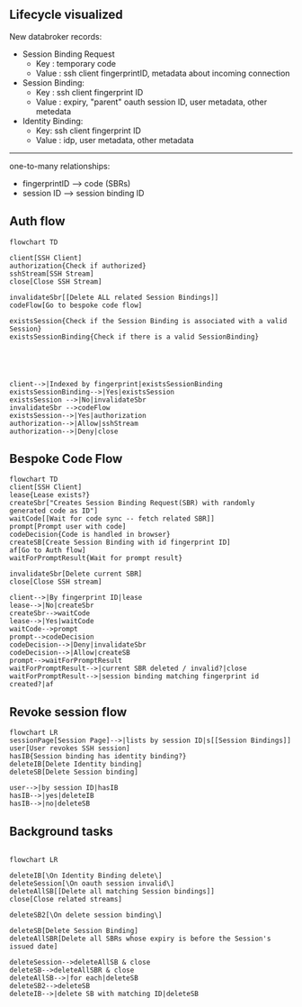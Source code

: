 ## Lifecycle visualized

New databroker records:

- Session Binding Request
    - Key : temporary code
    - Value : ssh client fingerprintID,  metadata about incoming connection
- Session Binding:
    - Key : ssh client fingerprint ID
    - Value : expiry, "parent" oauth session ID, user metadata, other metedata
- Identity Binding:
    - Key: ssh client fingerprint ID
    - Value : idp, user metadata, other metadata

<hr/>

one-to-many relationships:
- fingerprintID --> code (SBRs)
- session ID --> session binding ID


## Auth flow

```mermaid
flowchart TD

client[SSH Client]
authorization{Check if authorized}
sshStream[SSH Stream]
close[Close SSH Stream]

invalidateSbr[[Delete ALL related Session Bindings]]
codeFlow[Go to bespoke code flow]

existsSession{Check if the Session Binding is associated with a valid Session}
existsSessionBinding{Check if there is a valid SessionBinding}





client-->|Indexed by fingerprint|existsSessionBinding
existsSessionBinding-->|Yes|existsSession
existsSession -->|No|invalidateSbr
invalidateSbr -->codeFlow
existsSession-->|Yes|authorization
authorization-->|Allow|sshStream
authorization-->|Deny|close

```

## Bespoke Code Flow

```mermaid
flowchart TD
client[SSH Client]
lease{Lease exists?}
createSbr["Creates Session Binding Request(SBR) with randomly generated code as ID"]
waitCode[[Wait for code sync -- fetch related SBR]]
prompt[Prompt user with code]
codeDecision{Code is handled in browser}
createSB[Create Session Binding with id fingerprint ID]
af[Go to Auth flow]
waitForPromptResult{Wait for prompt result}

invalidateSbr[Delete current SBR]
close[Close SSH stream]

client-->|By fingerprint ID|lease
lease-->|No|createSbr
createSbr-->waitCode
lease-->|Yes|waitCode
waitCode-->prompt
prompt-->codeDecision
codeDecision-->|Deny|invalidateSbr
codeDecision-->|Allow|createSB
prompt-->waitForPromptResult
waitForPromptResult-->|current SBR deleted / invalid?|close
waitForPromptResult-->|session binding matching fingerprint id created?|af
```


## Revoke session flow

```mermaid
flowchart LR
sessionPage[Session Page]-->|lists by session ID|s[[Session Bindings]]
user[User revokes SSH session]
hasIB{Session binding has identity binding?}
deleteIB[Delete Identity binding]
deleteSB[Delete Session binding]

user-->|by session ID|hasIB
hasIB-->|yes|deleteIB
hasIB-->|no|deleteSB
```

## Background tasks

```mermaid

flowchart LR

deleteIB[\On Identity Binding delete\]
deleteSession[\On oauth session invalid\]
deleteAllSB[[Delete all matching Session bindings]]
close[Close related streams]

deleteSB2[\On delete session binding\]

deleteSB[Delete Session Binding]
deleteAllSBR[Delete all SBRs whose expiry is before the Session's issued date]

deleteSession-->deleteAllSB & close
deleteSB-->deleteAllSBR & close
deleteAllSB-->|for each|deleteSB
deleteSB2-->deleteSB
deleteIB-->|delete SB with matching ID|deleteSB


```